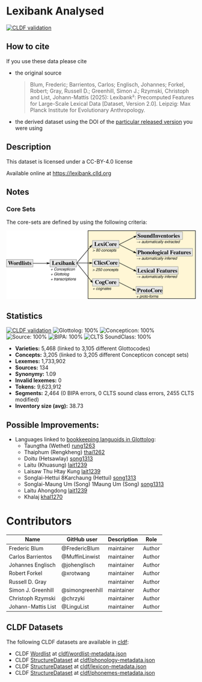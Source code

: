 # Lexibank Analysed

[![CLDF validation](https://github.com/lexibank/lexibank-analysed/workflows/CLDF-validation/badge.svg)](https://github.com/lexibank/lexibank-analysed/actions?query=workflow%3ACLDF-validation)

## How to cite

If you use these data please cite
- the original source
  > Blum, Frederic; Barrientos, Carlos; Englisch, Johannes; Forkel, Robert; Gray, Russell D.; Greenhill, Simon J.; Rzymski, Christoph and List, Johann-Mattis (2025): Lexibank²: Precomputed Features for Large-Scale Lexical Data [Dataset, Version 2.0]. Leipzig: Max Planck Institute for Evolutionary Anthropology.
- the derived dataset using the DOI of the [particular released version](../../releases/) you were using

## Description


This dataset is licensed under a CC-BY-4.0 license

Available online at https://lexibank.clld.org

## Notes

### Core Sets

The core-sets are defined by using the following criteria:

![](./core_sets.svg)



## Statistics


[![CLDF validation](https://github.com/lexibank/lexibank-analysed/workflows/CLDF-validation/badge.svg)](https://github.com/lexibank/lexibank-analysed/actions?query=workflow%3ACLDF-validation)
![Glottolog: 100%](https://img.shields.io/badge/Glottolog-100%25-brightgreen.svg "Glottolog: 100%")
![Concepticon: 100%](https://img.shields.io/badge/Concepticon-100%25-brightgreen.svg "Concepticon: 100%")
![Source: 100%](https://img.shields.io/badge/Source-100%25-brightgreen.svg "Source: 100%")
![BIPA: 100%](https://img.shields.io/badge/BIPA-100%25-brightgreen.svg "BIPA: 100%")
![CLTS SoundClass: 100%](https://img.shields.io/badge/CLTS%20SoundClass-100%25-brightgreen.svg "CLTS SoundClass: 100%")

- **Varieties:** 5,468 (linked to 3,105 different Glottocodes)
- **Concepts:** 3,205 (linked to 3,205 different Concepticon concept sets)
- **Lexemes:** 1,733,902
- **Sources:** 134
- **Synonymy:** 1.09
- **Invalid lexemes:** 0
- **Tokens:** 9,623,912
- **Segments:** 2,464 (0 BIPA errors, 0 CLTS sound class errors, 2455 CLTS modified)
- **Inventory size (avg):** 38.73

## Possible Improvements:

- Languages linked to [bookkeeping languoids in Glottolog](http://glottolog.org/glottolog/glottologinformation#bookkeepinglanguoids):
  - Taungtha (Wethet) [rung1263](http://glottolog.org/resource/languoid/id/rung1263)
  - Thaiphum (Rengkheng) [thai1262](http://glottolog.org/resource/languoid/id/thai1262)
  - Doitu (Hetsawlay) [song1313](http://glottolog.org/resource/languoid/id/song1313)
  - Laitu (Khuasung) [lait1239](http://glottolog.org/resource/languoid/id/lait1239)
  - Laisaw Thu Htay Kung [lait1239](http://glottolog.org/resource/languoid/id/lait1239)
  - Songlai-Hettui 8Karchaung (Hettui) [song1313](http://glottolog.org/resource/languoid/id/song1313)
  - Songlai-Maung Um (Song) 1Maung Um (Song) [song1313](http://glottolog.org/resource/languoid/id/song1313)
  - Laitu Ahongdong [lait1239](http://glottolog.org/resource/languoid/id/lait1239)
  - Khalaj [khal1270](http://glottolog.org/resource/languoid/id/khal1270)



# Contributors

Name                | GitHub user      | Description  | Role
---                 | ---              | ---          | ---
Frederic Blum       | @FredericBlum    | maintainer   | Author
Carlos Barrientos   | @MuffinLinwist   | maintainer   | Author
Johannes Englisch   | @johenglisch     | maintainer   | Author
Robert Forkel       | @xrotwang        | maintainer   | Author
Russell D. Gray     |                  | maintainer   | Author
Simon J. Greenhill  | @simongreenhill  | maintainer   | Author
Christoph Rzymski   | @chrzyki         | maintainer   | Author
Johann-Mattis List  | @LinguList       | maintainer   | Author




## CLDF Datasets

The following CLDF datasets are available in [cldf](cldf):

- CLDF [Wordlist](https://github.com/cldf/cldf/tree/master/modules/Wordlist) at [cldf/wordlist-metadata.json](cldf/wordlist-metadata.json)
- CLDF [StructureDataset](https://github.com/cldf/cldf/tree/master/modules/StructureDataset) at [cldf/phonology-metadata.json](cldf/phonology-metadata.json)
- CLDF [StructureDataset](https://github.com/cldf/cldf/tree/master/modules/StructureDataset) at [cldf/lexicon-metadata.json](cldf/lexicon-metadata.json)
- CLDF [StructureDataset](https://github.com/cldf/cldf/tree/master/modules/StructureDataset) at [cldf/phonemes-metadata.json](cldf/phonemes-metadata.json)